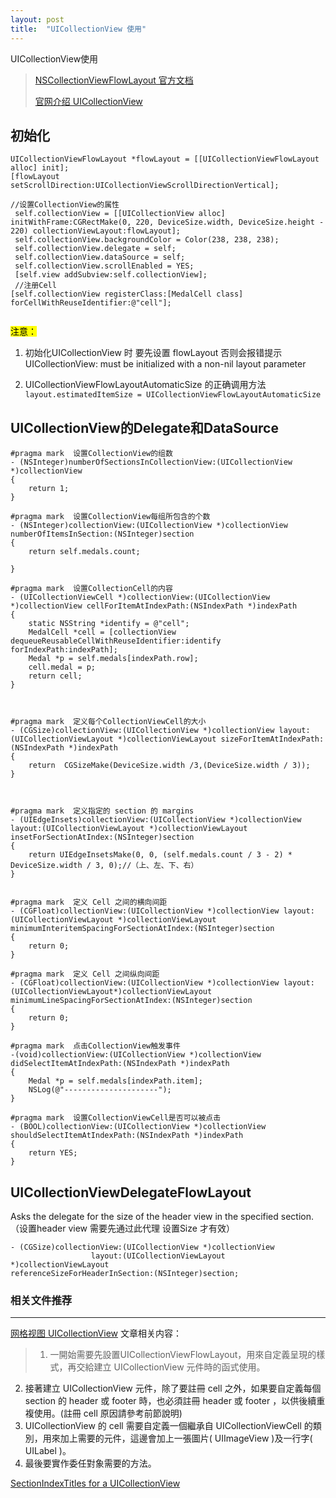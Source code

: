 ```yaml
---
layout: post
title:  "UICollectionView 使用"
---
```


UICollectionView使用

> [NSCollectionViewFlowLayout 官方文档](https://developer.apple.com/documentation/appkit/nscollectionviewflowlayout?language=objc)
> 
>[官网介绍 UICollectionView](https://developer.apple.com/documentation/uikit/uicollectionview?language=objc)



## 初始化

```
UICollectionViewFlowLayout *flowLayout = [[UICollectionViewFlowLayout alloc] init];
[flowLayout setScrollDirection:UICollectionViewScrollDirectionVertical];

//设置CollectionView的属性
 self.collectionView = [[UICollectionView alloc] initWithFrame:CGRectMake(0, 220, DeviceSize.width, DeviceSize.height - 220) collectionViewLayout:flowLayout];
 self.collectionView.backgroundColor = Color(238, 238, 238);
 self.collectionView.delegate = self;
 self.collectionView.dataSource = self;
 self.collectionView.scrollEnabled = YES;
 [self.view addSubview:self.collectionView];
 //注册Cell
[self.collectionView registerClass:[MedalCell class] forCellWithReuseIdentifier:@"cell"];
    
```

<mark>注意：</mark>

1. 初始化UICollectionView 时 要先设置 flowLayout 否则会报错提示UICollectionView: must be initialized with a non-nil layout parameter

2. UICollectionViewFlowLayoutAutomaticSize 的正确调用方法
   `layout.estimatedItemSize = UICollectionViewFlowLayoutAutomaticSize`

## UICollectionView的Delegate和DataSource

```
#pragma mark  设置CollectionView的组数
- (NSInteger)numberOfSectionsInCollectionView:(UICollectionView *)collectionView
{
    return 1;
}

#pragma mark  设置CollectionView每组所包含的个数
- (NSInteger)collectionView:(UICollectionView *)collectionView numberOfItemsInSection:(NSInteger)section
{
    return self.medals.count;
    
}

#pragma mark  设置CollectionCell的内容
- (UICollectionViewCell *)collectionView:(UICollectionView *)collectionView cellForItemAtIndexPath:(NSIndexPath *)indexPath
{
    static NSString *identify = @"cell";
    MedalCell *cell = [collectionView dequeueReusableCellWithReuseIdentifier:identify forIndexPath:indexPath];
    Medal *p = self.medals[indexPath.row];
    cell.medal = p;
    return cell;
}



#pragma mark  定义每个CollectionViewCell的大小
- (CGSize)collectionView:(UICollectionView *)collectionView layout:(UICollectionViewLayout *)collectionViewLayout sizeForItemAtIndexPath:(NSIndexPath *)indexPath
{
    return  CGSizeMake(DeviceSize.width /3,(DeviceSize.width / 3));
}



#pragma mark  定义指定的 section 的 margins
- (UIEdgeInsets)collectionView:(UICollectionView *)collectionView layout:(UICollectionViewLayout *)collectionViewLayout insetForSectionAtIndex:(NSInteger)section
{
    return UIEdgeInsetsMake(0, 0, (self.medals.count / 3 - 2) * DeviceSize.width / 3, 0);//（上、左、下、右）
}


#pragma mark  定义 Cell 之间的横向间距
- (CGFloat)collectionView:(UICollectionView *)collectionView layout:(UICollectionViewLayout *)collectionViewLayout minimumInteritemSpacingForSectionAtIndex:(NSInteger)section
{
    return 0;
}

#pragma mark  定义 Cell 之间纵向间距
- (CGFloat)collectionView:(UICollectionView *)collectionView layout:(UICollectionViewLayout*)collectionViewLayout minimumLineSpacingForSectionAtIndex:(NSInteger)section
{
    return 0;
}

#pragma mark  点击CollectionView触发事件
-(void)collectionView:(UICollectionView *)collectionView didSelectItemAtIndexPath:(NSIndexPath *)indexPath
{
    Medal *p = self.medals[indexPath.item];
    NSLog(@"---------------------");
}

#pragma mark  设置CollectionViewCell是否可以被点击
- (BOOL)collectionView:(UICollectionView *)collectionView shouldSelectItemAtIndexPath:(NSIndexPath *)indexPath
{
    return YES;
}

```
## UICollectionViewDelegateFlowLayout

Asks the delegate for the size of the header view in the specified section.
（设置header view 需要先通过此代理 设置Size 才有效）

```
- (CGSize)collectionView:(UICollectionView *)collectionView 
                  layout:(UICollectionViewLayout *)collectionViewLayout 
referenceSizeForHeaderInSection:(NSInteger)section;
```

### 相关文件推荐
***

[网格视图 UICollectionView](https://itisjoe.gitbooks.io/swiftgo/content/uikit/uicollectionview.html)
文章相关内容：

> 1. 一開始需要先設置UICollectionViewFlowLayout，用來自定義呈現的樣式，再交給建立 UICollectionView 元件時的函式使用。
2. 接著建立 UICollectionView 元件，除了要註冊 cell 之外，如果要自定義每個 section 的 header 或 footer 時，也必須註冊 header 或 footer ，以供後續重複使用。(註冊 cell 原因請參考前節說明)
3. UICollectionView 的 cell 需要自定義一個繼承自 UICollectionViewCell 的類別，用來加上需要的元件，這邊會加上一張圖片( UIImageView )及一行字( UILabel )。
4. 最後要實作委任對象需要的方法。

[SectionIndexTitles for a UICollectionView](https://stackoverflow.com/questions/13882052/sectionindextitles-for-a-uicollectionview)
